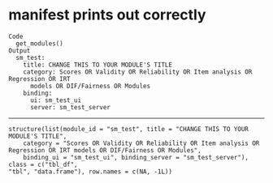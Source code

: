 # manifest prints out correctly

    Code
      get_modules()
    Output
      sm_test:
        title: CHANGE THIS TO YOUR MODULE'S TITLE
        category: Scores OR Validity OR Reliability OR Item analysis OR Regression OR IRT
          models OR DIF/Fairness OR Modules
        binding:
          ui: sm_test_ui
          server: sm_test_server
      

---

    structure(list(module_id = "sm_test", title = "CHANGE THIS TO YOUR MODULE'S TITLE", 
        category = "Scores OR Validity OR Reliability OR Item analysis OR Regression OR IRT models OR DIF/Fairness OR Modules", 
        binding_ui = "sm_test_ui", binding_server = "sm_test_server"), class = c("tbl_df", 
    "tbl", "data.frame"), row.names = c(NA, -1L))

